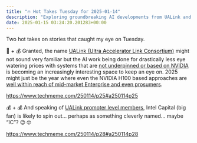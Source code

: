 ```yaml
---
title: "🔥 Hot Takes Tuesday for 2025-01-14"
description: "Exploring groundbreaking AI developments from UALink and Intel Capital's potential spinout!"
date: 2025-01-15 03:24:20.201283+00:00
---
```


<!-- buttondown-editor-mode: fancy --><p>Two hot takes on stories that caught my eye on Tuesday.</p><p>🍪 + 💰 Granted, the name <a target="_blank" rel="noopener noreferrer nofollow" href="https://www.ualinkconsortium.org/">UALink (<span style="color: rgb(0, 0, 0)">Ultra Accelerator Link Consortium</span>)</a> might not sound very familiar but the AI work being done for drastically less eye watering prices with systems that are <a target="_blank" rel="noopener noreferrer nofollow" href="https://www.ualinkconsortium.org/members">not underpinned or based on NVIDIA</a> is becoming an increasingly interesting space to keep an eye on. 2025 might just be the year where even the NVIDIA H100 based approaches are <a target="_blank" rel="noopener noreferrer nofollow" href="https://github.com/NovaSky-AI/SkyThought">well within reach of mid-market Enterprise and even prosumers</a>.</p><p><a target="_blank" rel="noopener noreferrer nofollow" href="https://www.techmeme.com/250114/p25#a250114p25">https://www.techmeme.com/250114/p25#a250114p25</a></p><p>💰 + 💰 And speaking of <a target="_blank" rel="noopener noreferrer nofollow" href="https://www.ualinkconsortium.org/members">UALink promoter level members</a>, Intel Capital (big fan) is likely to spin out… perhaps as something cleverly named… maybe “IC”? 😉 🤓</p><p><a target="_blank" rel="noopener noreferrer nofollow" href="https://www.techmeme.com/250114/p28#a250114p28">https://www.techmeme.com/250114/p28#a250114p28</a></p><p></p><p></p>